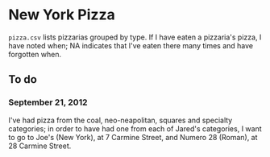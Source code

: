 New York Pizza
======

`pizza.csv` lists pizzarias grouped by type. If I have eaten a pizzaria's
pizza, I have noted when; NA indicates that I've eaten there many times and
have forgotten when.


To do
----
### September 21, 2012
I've had pizza from the coal, neo-neapolitan, squares and specialty categories;
in order to have had one from each of Jared's categories, I want to go to Joe's
(New York), at 7 Carmine Street, and Numero 28 (Roman), at 28 Carmine Street.
